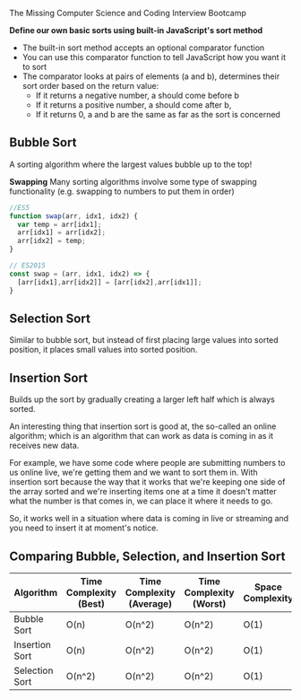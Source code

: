 The Missing Computer Science and Coding Interview Bootcamp

**Define our own basic sorts using built-in JavaScript's sort method**

* The built-in sort method accepts an optional comparator function
* You can use this comparator function to tell JavaScript how you want it to sort
* The comparator looks at pairs of elements (a and b), determines their sort order based on the return value:
    * If it returns a negative number, a should come before b
    * If it returns a positive number, a should come after b,
    * If it returns 0, a and b are the same as far as the sort is concerned

## Bubble Sort

A sorting algorithm where the largest values bubble up to the top!

**Swapping**
Many sorting algorithms involve some type of swapping functionality (e.g. swapping to numbers to put them in order)

```JavaScript
//ES5
function swap(arr, idx1, idx2) {
  var temp = arr[idx1];
  arr[idx1] = arr[idx2];
  arr[idx2] = temp;
}

// ES2015
const swap = (arr, idx1, idx2) => {
  [arr[idx1],arr[idx2]] = [arr[idx2],arr[idx1]];
}
```

## Selection Sort

Similar to bubble sort, but instead of first placing large values into sorted position, it places small values into sorted position.

## Insertion Sort

Builds up the sort by gradually creating a larger left half which is always sorted.

An interesting thing that insertion sort is good at, the so-called an online algorithm; which is an algorithm that can work as data is coming in as it receives new data.

For example, we have some code where people are submitting numbers to us online live, we're getting them and we want to sort them in. With insertion sort because the way that it works that we're keeping one side of the array sorted and we're inserting items one at a time it doesn't matter what the number is that comes in, we can place it where it needs to go.

So, it works well in a situation where data is coming in live or streaming and you need to insert it at moment's notice.

## Comparing Bubble, Selection, and Insertion Sort

| Algorithm      | Time Complexity (Best) | Time Complexity (Average) | Time Complexity (Worst) | Space Complexity |
| -------------- | ---------------------- | ------------------------- | ----------------------- | ---------------- |
| Bubble Sort    | O(n)                   | O(n^2)                    | O(n^2)                  | O(1)             |
| Insertion Sort | O(n)                   | O(n^2)                    | O(n^2)                  | O(1)             |
| Selection Sort | O(n^2)                 | O(n^2)                    | O(n^2)                  | O(1)             |